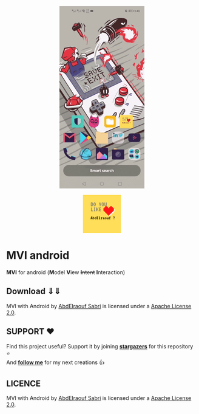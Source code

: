 <p align="center"><img src="art/preview.gif"></p>

<p align="center"><img width="100" src="art/logo.png"></p>

MVI android
=================

**MVI** for android (**M**odel **V**iew ~~**I**ntent~~ **I**nteraction)

Download ⇓⇓
-----
MVI with Android by [AbdElraouf Sabri](https://abd3lraouf.tech) is licensed under a [Apache License 2.0](http://www.apache.org/licenses/LICENSE-2.0).

SUPPORT ❤️
-----

Find this project useful? Support it by joining [**stargazers**](https://github.com/AbdElraoufSabri/MVILikeMe/stargazers) for this repository ⭐️
<br/>
And [**follow me**](https://github.com/AbdElraoufSabri?tab=followers) for my next creations 👍

LICENCE
-----

MVI with Android by [AbdElraouf Sabri](https://abd3lraouf.tech) is licensed under a [Apache License 2.0](http://www.apache.org/licenses/LICENSE-2.0).
